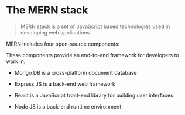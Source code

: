 # The MERN stack

 
> MERN stack is a set of JavaScript based technologies used in developing web applications. 

MERN includes four open-source components: 

These components provide an end-to-end framework for developers to work in.  

- Mongo DB is a cross-platform document database

- Express JS is a back-end web framework

- React is a JavaScript front-end library for building user interfaces

- Node JS is a back-end runtime environment
 
